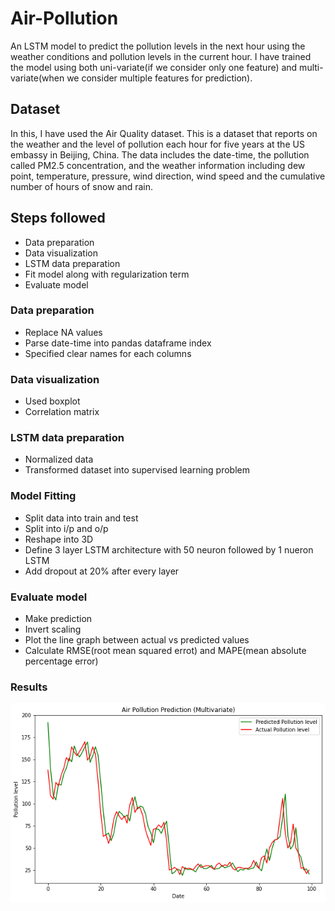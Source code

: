 # Air-Pollution
An LSTM model to predict the pollution levels in the next hour using the weather conditions and pollution levels in the current hour. I have trained the model using both uni-variate(if we consider only one feature) and multi-variate(when we consider multiple features for prediction).

## Dataset
In this, I have used the Air Quality dataset. This is a dataset that reports on the weather and the level of pollution each hour for five years at the US embassy in Beijing, China. The data includes the date-time, the pollution called PM2.5 concentration, and the weather information including dew point, temperature, pressure, wind direction, wind speed and the cumulative number of hours of snow and rain. 

## Steps followed
- Data preparation
- Data visualization
- LSTM data preparation
- Fit model along with regularization term
- Evaluate model

### Data preparation
- Replace NA values
- Parse date-time into pandas dataframe index
- Specified clear names for each columns

### Data visualization
- Used boxplot
- Correlation matrix

### LSTM data preparation
- Normalized data
- Transformed dataset into supervised learning problem

### Model Fitting
- Split data into train and test
- Split into i/p and o/p
- Reshape into 3D
- Define 3 layer LSTM architecture with 50 neuron followed by 1 nueron LSTM
- Add dropout at 20% after every layer

### Evaluate model
- Make prediction
- Invert scaling
- Plot the line graph between actual vs predicted values
- Calculate RMSE(root mean squared errot) and MAPE(mean absolute percentage error)

### Results

<img src="output_graph.png"/>
